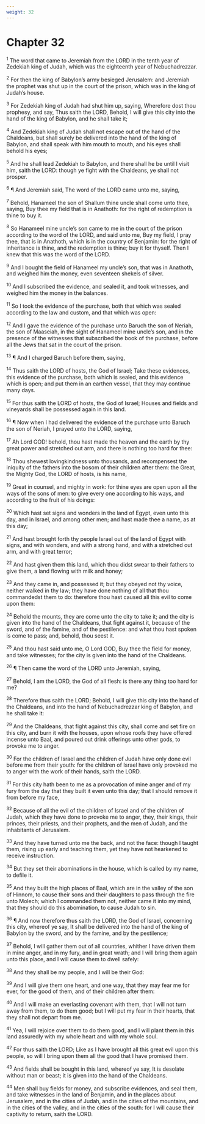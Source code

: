 ```yaml
---
weight: 32
---
```


# Chapter 32

<sup>1</sup> The word that came to Jeremiah from the LORD in the tenth year of Zedekiah king of Judah, which was the eighteenth year of Nebuchadrezzar. 

<sup>2</sup> For then the king of Babylon’s army besieged Jerusalem: and Jeremiah the prophet was shut up in the court of the prison, which was in the king of Judah’s house. 

<sup>3</sup> For Zedekiah king of Judah had shut him up, saying, Wherefore dost thou prophesy, and say, Thus saith the LORD, Behold, I will give this city into the hand of the king of Babylon, and he shall take it; 

<sup>4</sup> And Zedekiah king of Judah shall not escape out of the hand of the Chaldeans, but shall surely be delivered into the hand of the king of Babylon, and shall speak with him mouth to mouth, and his eyes shall behold his eyes; 

<sup>5</sup> And he shall lead Zedekiah to Babylon, and there shall he be until I visit him, saith the LORD: though ye fight with the Chaldeans, ye shall not prosper. 

<sup>6</sup> ¶ And Jeremiah said, The word of the LORD came unto me, saying, 

<sup>7</sup> Behold, Hanameel the son of Shallum thine uncle shall come unto thee, saying, Buy thee my field that is in Anathoth: for the right of redemption is thine to buy it. 

<sup>8</sup> So Hanameel mine uncle’s son came to me in the court of the prison according to the word of the LORD, and said unto me, Buy my field, I pray thee, that is in Anathoth, which is in the country of Benjamin: for the right of inheritance is thine, and the redemption is thine; buy it for thyself. Then I knew that this was the word of the LORD. 

<sup>9</sup> And I bought the field of Hanameel my uncle’s son, that was in Anathoth, and weighed him the money, even seventeen shekels of silver. 

<sup>10</sup> And I subscribed the evidence, and sealed it, and took witnesses, and weighed him the money in the balances. 

<sup>11</sup> So I took the evidence of the purchase, both that which was sealed according to the law and custom, and that which was open: 

<sup>12</sup> And I gave the evidence of the purchase unto Baruch the son of Neriah, the son of Maaseiah, in the sight of Hanameel mine uncle’s son, and in the presence of the witnesses that subscribed the book of the purchase, before all the Jews that sat in the court of the prison. 

<sup>13</sup> ¶ And I charged Baruch before them, saying, 

<sup>14</sup> Thus saith the LORD of hosts, the God of Israel; Take these evidences, this evidence of the purchase, both which is sealed, and this evidence which is open; and put them in an earthen vessel, that they may continue many days. 

<sup>15</sup> For thus saith the LORD of hosts, the God of Israel; Houses and fields and vineyards shall be possessed again in this land. 

<sup>16</sup> ¶ Now when I had delivered the evidence of the purchase unto Baruch the son of Neriah, I prayed unto the LORD, saying, 

<sup>17</sup> Ah Lord GOD! behold, thou hast made the heaven and the earth by thy great power and stretched out arm, and there is nothing too hard for thee: 

<sup>18</sup> Thou shewest lovingkindness unto thousands, and recompensest the iniquity of the fathers into the bosom of their children after them: the Great, the Mighty God, the LORD of hosts, is his name, 

<sup>19</sup> Great in counsel, and mighty in work: for thine eyes are open upon all the ways of the sons of men: to give every one according to his ways, and according to the fruit of his doings: 

<sup>20</sup> Which hast set signs and wonders in the land of Egypt, even unto this day, and in Israel, and among other men; and hast made thee a name, as at this day; 

<sup>21</sup> And hast brought forth thy people Israel out of the land of Egypt with signs, and with wonders, and with a strong hand, and with a stretched out arm, and with great terror; 

<sup>22</sup> And hast given them this land, which thou didst swear to their fathers to give them, a land flowing with milk and honey; 

<sup>23</sup> And they came in, and possessed it; but they obeyed not thy voice, neither walked in thy law; they have done nothing of all that thou commandedst them to do: therefore thou hast caused all this evil to come upon them: 

<sup>24</sup> Behold the mounts, they are come unto the city to take it; and the city is given into the hand of the Chaldeans, that fight against it, because of the sword, and of the famine, and of the pestilence: and what thou hast spoken is come to pass; and, behold, thou seest it. 

<sup>25</sup> And thou hast said unto me, O Lord GOD, Buy thee the field for money, and take witnesses; for the city is given into the hand of the Chaldeans. 

<sup>26</sup> ¶ Then came the word of the LORD unto Jeremiah, saying, 

<sup>27</sup> Behold, I am the LORD, the God of all flesh: is there any thing too hard for me? 

<sup>28</sup> Therefore thus saith the LORD; Behold, I will give this city into the hand of the Chaldeans, and into the hand of Nebuchadrezzar king of Babylon, and he shall take it: 

<sup>29</sup> And the Chaldeans, that fight against this city, shall come and set fire on this city, and burn it with the houses, upon whose roofs they have offered incense unto Baal, and poured out drink offerings unto other gods, to provoke me to anger. 

<sup>30</sup> For the children of Israel and the children of Judah have only done evil before me from their youth: for the children of Israel have only provoked me to anger with the work of their hands, saith the LORD. 

<sup>31</sup> For this city hath been to me as a provocation of mine anger and of my fury from the day that they built it even unto this day; that I should remove it from before my face, 

<sup>32</sup> Because of all the evil of the children of Israel and of the children of Judah, which they have done to provoke me to anger, they, their kings, their princes, their priests, and their prophets, and the men of Judah, and the inhabitants of Jerusalem. 

<sup>33</sup> And they have turned unto me the back, and not the face: though I taught them, rising up early and teaching them, yet they have not hearkened to receive instruction. 

<sup>34</sup> But they set their abominations in the house, which is called by my name, to defile it. 

<sup>35</sup> And they built the high places of Baal, which are in the valley of the son of Hinnom, to cause their sons and their daughters to pass through the fire unto Molech; which I commanded them not, neither came it into my mind, that they should do this abomination, to cause Judah to sin. 

<sup>36</sup> ¶ And now therefore thus saith the LORD, the God of Israel, concerning this city, whereof ye say, It shall be delivered into the hand of the king of Babylon by the sword, and by the famine, and by the pestilence; 

<sup>37</sup> Behold, I will gather them out of all countries, whither I have driven them in mine anger, and in my fury, and in great wrath; and I will bring them again unto this place, and I will cause them to dwell safely: 

<sup>38</sup> And they shall be my people, and I will be their God: 

<sup>39</sup> And I will give them one heart, and one way, that they may fear me for ever, for the good of them, and of their children after them: 

<sup>40</sup> And I will make an everlasting covenant with them, that I will not turn away from them, to do them good; but I will put my fear in their hearts, that they shall not depart from me. 

<sup>41</sup> Yea, I will rejoice over them to do them good, and I will plant them in this land assuredly with my whole heart and with my whole soul. 

<sup>42</sup> For thus saith the LORD; Like as I have brought all this great evil upon this people, so will I bring upon them all the good that I have promised them. 

<sup>43</sup> And fields shall be bought in this land, whereof ye say, It is desolate without man or beast; it is given into the hand of the Chaldeans. 

<sup>44</sup> Men shall buy fields for money, and subscribe evidences, and seal them, and take witnesses in the land of Benjamin, and in the places about Jerusalem, and in the cities of Judah, and in the cities of the mountains, and in the cities of the valley, and in the cities of the south: for I will cause their captivity to return, saith the LORD. 


